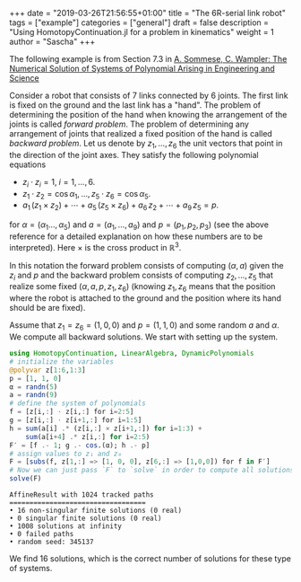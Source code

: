 +++
date = "2019-03-26T21:56:55+01:00"
title = "The 6R-serial link robot"
tags = ["example"]
categories = ["general"]
draft = false
description = "Using HomotopyContinuation.jl for a problem in kinematics"
weight = 1
author = "Sascha"
+++

The following example is from Section 7.3 in [A. Sommese, C. Wampler: The Numerical Solution of Systems of Polynomial Arising in Engineering and Science](https://www.worldscientific.com/worldscibooks/10.1142/5763)


Consider a robot that consists of 7 links connected by 6 joints. The first link is fixed on the ground and the last link has a "hand". The problem of determining the position of the hand when knowing the arrangement of the joints is called  *forward problem*. The problem of determining any arrangement of joints that realized a fixed position of the hand is called *backward problem*. Let us denote by $z_1,\ldots,z_6$ the unit vectors that point in the direction of the joint axes.  They satisfy the following polynomial equations


  * $z_i \cdot z_i = 1,\; i=1,\ldots,6.$
  * $z_1 \cdot z_2 = \cos \alpha_1,\ldots, z_5 \cdot z_6 = \cos \alpha_5$.
  * $a_1\, (z_1 \times z_2) + \cdots + a_5\, (z_5 \times z_6) + a_6 \,z_2 + \cdots + a_9  \,z_5= p.$


for $\alpha=(\alpha_1\ldots, \alpha_5)$ and $a=(a_1,\ldots,a_9)$ and $p=(p_1,p_2,p_3)$ (see the above reference for a detailed explanation on how these numbers are to be interpreted). Here $\times$ is the cross product in $\mathbb{R}^3$.


In this notation the forward problem consists of computing $(\alpha,a)$ given the $z_i$ and $p$ and the backward problem consists of computing  $z_2,\ldots,z_5$ that realize some fixed $(\alpha,a,p,z_1,z_6)$ (knowing $z_1,z_6$ means that the position where the robot is attached to the ground  and the position where its hand should be are fixed).


Assume that $z_1 = z_6 = (1,0,0)$ and $p=(1,1,0)$ and some random $a$ and $\alpha$. We compute all backward solutions. We start with setting up the system.


```julia
using HomotopyContinuation, LinearAlgebra, DynamicPolynomials
# initialize the variables
@polyvar z[1:6,1:3]
p = [1, 1, 0]
α = randn(5)
a = randn(9)
# define the system of polynomials
f = [z[i,:] ⋅ z[i,:] for i=2:5]
g = [z[i,:] ⋅ z[i+1,:] for i=1:5]
h = sum(a[i] .* (z[i,:] × z[i+1,:]) for i=1:3) +
    sum(a[i+4] .* z[i,:] for i=2:5)
F′ = [f .- 1; g .- cos.(α); h .- p]
# assign values to z₁ and z₆
F = [subs(f, z[1,:] => [1, 0, 0], z[6,:] => [1,0,0]) for f in F′]
# Now we can just pass `F` to `solve` in order to compute all solutions
solve(F)
```

```
AffineResult with 1024 tracked paths
==================================
• 16 non-singular finite solutions (0 real)
• 0 singular finite solutions (0 real)
• 1008 solutions at infinity
• 0 failed paths
• random seed: 345137
```


We find 16 solutions, which is the correct number of solutions for these type of systems.
